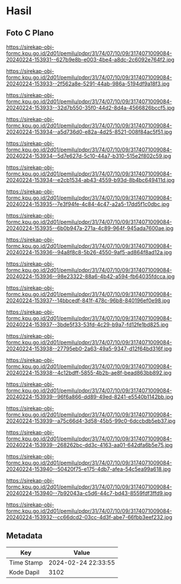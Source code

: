 # Hasil

## Foto C Plano

https://sirekap-obj-formc.kpu.go.id/2d01/pemilu/pdpr/31/74/07/10/09/3174071009084-20240224-153931--627b9e8b-e003-4be4-a8dc-2c6092e764f2.jpg

https://sirekap-obj-formc.kpu.go.id/2d01/pemilu/pdpr/31/74/07/10/09/3174071009084-20240224-153933--2f562a8e-5291-44ab-986a-5194df9a18f3.jpg

https://sirekap-obj-formc.kpu.go.id/2d01/pemilu/pdpr/31/74/07/10/09/3174071009084-20240224-153933--32d7b550-35f0-44d2-8d4a-4566826bccf5.jpg

https://sirekap-obj-formc.kpu.go.id/2d01/pemilu/pdpr/31/74/07/10/09/3174071009084-20240224-153934--a5d736d0-e82a-4d25-8521-008f84ac5f51.jpg

https://sirekap-obj-formc.kpu.go.id/2d01/pemilu/pdpr/31/74/07/10/09/3174071009084-20240224-153934--5d7e627d-5c10-44a7-b310-515e2f802c59.jpg

https://sirekap-obj-formc.kpu.go.id/2d01/pemilu/pdpr/31/74/07/10/09/3174071009084-20240224-153934--e2cb1534-ab43-4559-b93d-8b4bc649411d.jpg

https://sirekap-obj-formc.kpu.go.id/2d01/pemilu/pdpr/31/74/07/10/09/3174071009084-20240224-153935--7e3f94fe-4c84-4c47-a2a5-17dd5f1c0dbc.jpg

https://sirekap-obj-formc.kpu.go.id/2d01/pemilu/pdpr/31/74/07/10/09/3174071009084-20240224-153935--6b0b947a-271a-4c89-964f-945ada7600ae.jpg

https://sirekap-obj-formc.kpu.go.id/2d01/pemilu/pdpr/31/74/07/10/09/3174071009084-20240224-153936--94a8f8c8-5b26-4550-9af5-ad864f8ad12a.jpg

https://sirekap-obj-formc.kpu.go.id/2d01/pemilu/pdpr/31/74/07/10/09/3174071009084-20240224-153936--98e23322-88a6-4b42-a594-fb64035fdcca.jpg

https://sirekap-obj-formc.kpu.go.id/2d01/pemilu/pdpr/31/74/07/10/09/3174071009084-20240224-153937--14bbcedf-841f-478c-96b8-840196ef0e98.jpg

https://sirekap-obj-formc.kpu.go.id/2d01/pemilu/pdpr/31/74/07/10/09/3174071009084-20240224-153937--3bde5f33-53fd-4c29-b9a7-fd12fe1bd825.jpg

https://sirekap-obj-formc.kpu.go.id/2d01/pemilu/pdpr/31/74/07/10/09/3174071009084-20240224-153938--27795eb0-2a63-49a5-9347-d12f64bd316f.jpg

https://sirekap-obj-formc.kpu.go.id/2d01/pemilu/pdpr/31/74/07/10/09/3174071009084-20240224-153938--4c12bdff-5855-4b2b-ae8f-bead863bb892.jpg

https://sirekap-obj-formc.kpu.go.id/2d01/pemilu/pdpr/31/74/07/10/09/3174071009084-20240224-153939--96f6a866-dd89-49ed-8241-e5540b1142bb.jpg

https://sirekap-obj-formc.kpu.go.id/2d01/pemilu/pdpr/31/74/07/10/09/3174071009084-20240224-153939--a75c66d4-3d58-45b5-99c0-6dccbdb5eb37.jpg

https://sirekap-obj-formc.kpu.go.id/2d01/pemilu/pdpr/31/74/07/10/09/3174071009084-20240224-153939--268262bc-dd3c-4163-aa01-642dfa6b5e75.jpg

https://sirekap-obj-formc.kpu.go.id/2d01/pemilu/pdpr/31/74/07/10/09/3174071009084-20240224-153940--50420f75-e175-4db7-afea-54c5ea99a618.jpg

https://sirekap-obj-formc.kpu.go.id/2d01/pemilu/pdpr/31/74/07/10/09/3174071009084-20240224-153940--7b92043a-c5d6-44c7-bd43-8559fdf3ffd9.jpg

https://sirekap-obj-formc.kpu.go.id/2d01/pemilu/pdpr/31/74/07/10/09/3174071009084-20240224-153932--cc66dcd2-03cc-4d3f-abe7-66fbb3eef232.jpg


## Metadata

| Key        | Value               |
| ---------- | ------------------- |
| Time Stamp | 2024-02-24 22:33:55 |
| Kode Dapil | 3102                |



